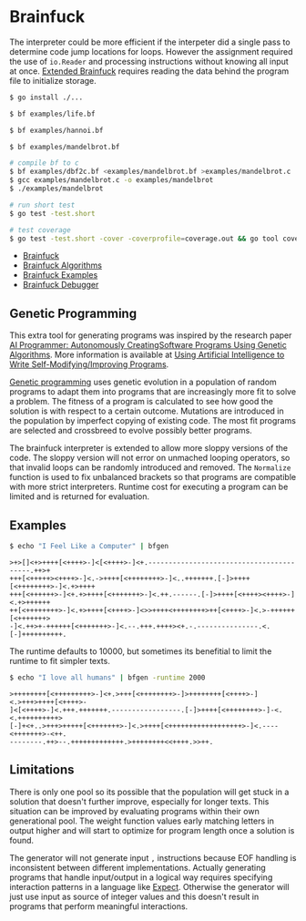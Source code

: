 # Brainfuck

The interpreter could be more efficient if the interpeter did a single pass to determine code jump locations for loops. However the assignment required the use of `io.Reader` and processing instructions without knowing all input at once. [Extended Brainfuck](https://esolangs.org/wiki/Extended_Brainfuck) requires reading the data behind the program file to initialize storage.

```bash
$ go install ./...

$ bf examples/life.bf

$ bf examples/hannoi.bf

$ bf examples/mandelbrot.bf

# compile bf to c
$ bf examples/dbf2c.bf <examples/mandelbrot.bf >examples/mandelbrot.c
$ gcc examples/mandelbrot.c -o examples/mandelbrot
$ ./examples/mandelbrot

# run short test
$ go test -test.short

# test coverage
$ go test -test.short -cover -coverprofile=coverage.out && go tool cover -html=coverage.out
```

- [Brainfuck](http://www.linusakesson.net/programming/brainfuck/index.php)
- [Brainfuck Algorithms](https://esolangs.org/wiki/Brainfuck_algorithms)
- [Brainfuck Examples](http://esoteric.sange.fi/brainfuck/bf-source/prog/)
- [Brainfuck Debugger](http://jsfiddle.net/egon/PyyV2/20/embedded/result/)

## Genetic Programming

This extra tool for generating programs was inspired by the research paper
[AI Programmer: Autonomously CreatingSoftware Programs Using Genetic Algorithms](https://arxiv.org/pdf/1709.05703.pdf).
More information is available at [Using Artificial Intelligence to Write Self-Modifying/Improving Programs](http://www.primaryobjects.com/2013/01/27/using-artificial-intelligence-to-write-self-modifying-improving-programs/).

[Genetic programming](https://en.wikipedia.org/wiki/Genetic_programming) uses
genetic evolution in a population of random programs to adapt them into
programs that are increasingly more fit to solve a problem. The fitness of a program
is calculated to see how good the solution is with respect to a certain outcome.
Mutations are introduced in the population by imperfect copying of existing
code. The most fit programs are selected and crossbreed to evolve possibly
better programs.

The brainfuck interpreter is extended to allow more sloppy versions of the code.
The sloppy version will not error on unmached looping operators, so that invalid
loops can be randomly introduced and removed. The `Normalize` function is used
to fix unbalanced brackets so that programs are compatible with more strict
interpreters. Runtime cost for executing a program can be limited and is
returned for evaluation.

## Examples

```bash
$ echo "I Feel Like a Computer" | bfgen
```

```
>+>[]<+>++++[<++++>-]<[<++++>-]<+.-----------------------------------------.++>+
+++[<+++++><++++>-]<.->++++[<++++++++>-]<..+++++++.[-]>++++[<++++++++>-]<.+>++++
+++[<++++++>-]<+.+>++++[<+++++++>-]<.++.------.[-]>++++[<++++><++++>-]<.+>++++++
++[<++++++++>-]<.+>++++[<++++>-]<>>++++<++++++++>++[<++++>-]<.>-++++++[<+++++++>
-]<.++>+-++++++[<+++++++>-]<.--.+++.++++><+.-.---------------.<.[-]++++++++++.
```

<!-- https://www.youtube.com/watch?v=G0-PxhDZV00 -->

The runtime defaults to 10000, but sometimes its benefitial to limit the runtime
to fit simpler texts.

```bash
$ echo "I love all humans" | bfgen -runtime 2000
```

```
>++++++++[<+++++++++>-]<+.>+++[<++++++++>-]>++++++++[<++++>-]<.>+++>++++[<++++>-
]<[<++++>-]<.+++.+++++++.-----------------.[-]>++++[<++++++++>-]-<.<.++++++++++>
[-]+<+..>+++>+++++[<+++++++>-]<.>++++[<++++++++++++++++++>-]<.----<+++++++>-<++.
--------.++>--.+++++++++++++.>++++++++<<++++.>>++.
```

## Limitations

There is only one pool so its possible that the population will get stuck in
a solution that doesn't further improve, especially for longer texts. This
situation can be improved by evaluating programs within their own generational
pool. The weight function values early matching letters in output higher and
will start to optimize for program length once a solution is found.

The generator will not generate input `,` instructions because EOF handling is
inconsistent between different implementations.
Actually generating programs that handle input/output in a logical way requires
specifying interaction patterns in a language like [Expect](https://en.wikipedia.org/wiki/Expect).
Otherwise the generator will just use input as source of integer values and
this doesn't result in programs that perform meaningful interactions.
